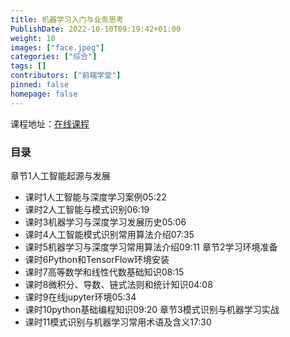 ```yaml
---
title: 机器学习入门与业务思考
PublishDate: 2022-10-10T09:19:42+01:00
weight: 10
images: ["face.jpeg"]
categories: ["综合"]
tags: []
contributors: ["前端学堂"]
pinned: false
homepage: false
---
```


课程地址：[在线课程]()

### 目录
章节1人工智能起源与发展
- 课时1人工智能与深度学习案例05:22
- 课时2人工智能与模式识别06:19
- 课时3机器学习与深度学习发展历史05:06
- 课时4人工智能模式识别常用算法介绍07:35
- 课时5机器学习与深度学习常用算法介绍09:11
章节2学习环境准备
- 课时6Python和TensorFlow环境安装
- 课时7高等数学和线性代数基础知识08:15
- 课时8微积分、导数、链式法则和统计知识04:08
- 课时9在线jupyter环境05:34
- 课时10python基础编程知识09:20
章节3模式识别与机器学习实战
- 课时11模式识别与机器学习常用术语及含义17:30
